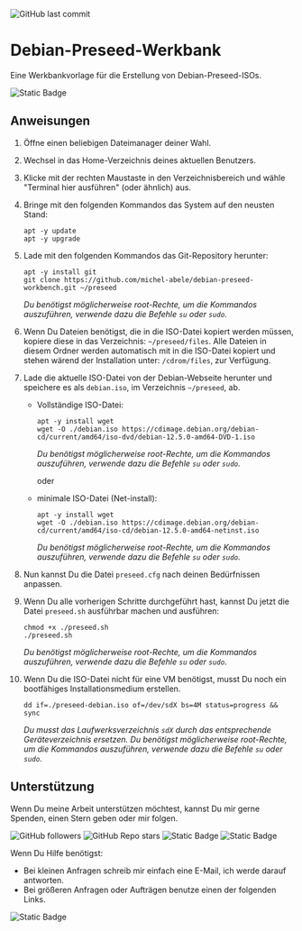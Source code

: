 ![GitHub last commit](https://img.shields.io/github/last-commit/michel-abele/debian-preseed-workbench?style=for-the-badge)

# Debian-Preseed-Werkbank
Eine Werkbankvorlage für die Erstellung von Debian-Preseed-ISOs.

![Static Badge](https://img.shields.io/badge/12-logo?style=for-the-badge&logo=Debian&logoColor=%23ffffff&label=Debian&color=%23A81D33)

## Anweisungen

1. Öffne einen beliebigen Dateimanager deiner Wahl.

1. Wechsel in das Home-Verzeichnis deines aktuellen Benutzers.

1. Klicke mit der rechten Maustaste in den Verzeichnisbereich und wähle "Terminal hier ausführen" (oder ähnlich) aus.

1. Bringe mit den folgenden Kommandos das System auf den neusten Stand:
   ```shell
   apt -y update
   apt -y upgrade
   ```

1. Lade mit den folgenden Kommandos das Git-Repository herunter:
   ```shell
   apt -y install git
   git clone https://github.com/michel-abele/debian-preseed-workbench.git ~/preseed
   ```
   _Du benötigst möglicherweise root-Rechte, um die Kommandos auszuführen, verwende dazu die Befehle `su` oder `sudo`._

1. Wenn Du Dateien benötigst, die in die ISO-Datei kopiert werden müssen, kopiere diese in das Verzeichnis: `~/preseed/files`. Alle Dateien in diesem Ordner werden automatisch mit in die ISO-Datei kopiert und stehen wärend der Installation unter: `/cdrom/files`, zur Verfügung.

1. Lade die aktuelle ISO-Datei von der Debian-Webseite herunter und speichere es als `debian.iso`, im Verzeichnis `~/preseed`, ab.

   - Vollständige ISO-Datei:
     ```shell
     apt -y install wget
     wget -O ./debian.iso https://cdimage.debian.org/debian-cd/current/amd64/iso-dvd/debian-12.5.0-amd64-DVD-1.iso
     ```
     _Du benötigst möglicherweise root-Rechte, um die Kommandos auszuführen, verwende dazu die Befehle `su` oder `sudo`._

     oder

   - minimale ISO-Datei (Net-install):
     ```shell
     apt -y install wget
     wget -O ./debian.iso https://cdimage.debian.org/debian-cd/current/amd64/iso-cd/debian-12.5.0-amd64-netinst.iso
     ```
     _Du benötigst möglicherweise root-Rechte, um die Kommandos auszuführen, verwende dazu die Befehle `su` oder `sudo`._

1. Nun kannst Du die Datei `preseed.cfg` nach deinen Bedürfnissen anpassen.

1. Wenn Du alle vorherigen Schritte durchgeführt hast, kannst Du jetzt die Datei `preseed.sh` ausführbar machen und ausführen:
   ```shell
   chmod +x ./preseed.sh
   ./preseed.sh
   ```
   _Du benötigst möglicherweise root-Rechte, um die Kommandos auszuführen, verwende dazu die Befehle `su` oder `sudo`._

1. Wenn Du die ISO-Datei nicht für eine VM benötigst, musst Du noch ein bootfähiges Installationsmedium erstellen.
   ```shell
   dd if=./preseed-debian.iso of=/dev/sdX bs=4M status=progress && sync
   ```
   _Du musst das Laufwerksverzeichnis `sdX` durch das entsprechende Geräteverzeichnis ersetzen._
   _Du benötigst möglicherweise root-Rechte, um die Kommandos auszuführen, verwende dazu die Befehle `su` oder `sudo`._

## Unterstützung

Wenn Du meine Arbeit unterstützen möchtest, kannst Du mir gerne Spenden, einen Stern geben oder mir folgen.

![GitHub followers](https://img.shields.io/github/followers/michel-abele?style=for-the-badge&logo=github&link=https%3A%2F%2Fgithub.com%2Fmichel-abele)
![GitHub Repo stars](https://img.shields.io/github/stars/michel-abele/debian-preseed-workbench?style=for-the-badge&logo=github&link=https%3A%2F%2Fgithub.com%2Fmichel-abele%2Fdebian-preseed-workbench%2Fstargazers)
![Static Badge](https://img.shields.io/badge/Me-logo?style=for-the-badge&logo=PayPal&logoColor=%23ffffff&label=PayPal&color=%23003087&link=https%3A%2F%2Fwww.paypal.com%2Fpaypalme%2FMichelAbele)
![Static Badge](https://img.shields.io/badge/Donate-logo?style=for-the-badge&logo=Ko-fi&logoColor=%23ffffff&label=Ko-fi&color=%23ff5e5b&link=https%3A%2F%2Fko-fi.com%2Fmichelabele)

Wenn Du Hilfe benötigst:

- Bei kleinen Anfragen schreib mir einfach eine E-Mail, ich werde darauf antworten.
- Bei größeren Anfragen oder Aufträgen benutze einen der folgenden Links.

![Static Badge](https://img.shields.io/badge/Membership-logo?style=for-the-badge&logo=Patreon&logoColor=%23ffffff&label=Patreon&color=%23000000&link=https%3A%2F%2Fpatreon.com%2FMichelAbele)
